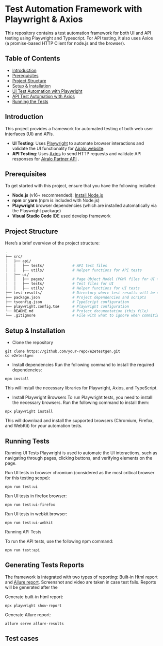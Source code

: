 # Test Automation Framework with Playwright & Axios

This repository contains a test automation framework for both UI and API testing using Playwright and Typescript. For API testing, it also uses Axios (a promise-based HTTP Client for node.js and the browser).


## Table of Contents
- [Introduction](#introduction)
- [Prerequisites](#prerequisites)
- [Project Structure](#project-structure)
- [Setup & Installation](#setup--installation)
- [UI Test Automation with Playwright](#ui-test-automation-with-playwright)
- [API Test Automation with Axios](#api-test-automation-with-axios)
- [Running the Tests](#running-the-tests)

## Introduction

This project provides a framework for automated testing of both web user interfaces (UI) and APIs. 

- **UI Testing**: Uses [Playwright](https://playwright.dev/) to automate browser interactions and validate the UI functionality for [Airalo website](https://www.airalo.com).
- **API Testing**: Uses [Axios](https://axios-http.com/) to send HTTP requests and validate API responses for [Airalo Partner API](https://partners-doc.airalo.com/) .

## Prerequisites

To get started with this project, ensure that you have the following installed:

- **Node.js** (v16+ recommended): [Install Node.js](https://nodejs.org/)
- **npm** or **yarn** (npm is included with Node.js)
- **Playwright** browser dependencies (which are installed automatically via the Playwright package)
- **Visual Studio Code** IDE used develop framework

## Project Structure

Here’s a brief overview of the project structure:

```bash
.
├── src/
│   ├── api/
│   │   ├── tests/             # API test files
│   │   ├── utils/             # Helper functions for API tests
│   ├── ui/
│   │   ├── pages/             # Page Object Model (POM) files for UI tests
│   │   ├── tests/             # Test files for UI
│   │   ├── utils/             # Helper functions for UI tests
├── test-results/              # Directory where test results will be stored
├── package.json               # Project dependencies and scripts
├── tsconfig.json              # TypeScript configuration
├── playwright.config.ts#      # Playwright configuration
└── README.md                  # Project documentation (this file)
└── .gitignore                 # File with what to ignore when commiting to github repo
```

## Setup & Installation

- Clone the repository

```shell script
git clone https://github.com/your-repo/e2etestgen.git
cd e2etestgen
```

- Install dependencies
Run the following command to install the required dependencies:

```shell script
npm install
```
This will install the necessary libraries for Playwright, Axios, and TypeScript.

- Install Playwright Browsers
To run Playwright tests, you need to install the necessary browsers. Run the following command to install them:
```shell script
npx playwright install
```
This will download and install the supported browsers (Chromium, Firefox, and WebKit) for your automation tests.

## Running Tests

Running UI Tests
Playwright is used to automate the UI interactions, such as navigating through pages, clicking buttons, and verifying elements on the page. 

Run UI tests in browser chromium (considered as the most critical browser for this testing scope):
```shell script
npm run test:ui
```

Run UI tests in firefox browser:
```shell script
npm run test:ui-firefox
```

Run UI tests in webkit browser:
```shell script
npm run test:ui-webkit
```

Running API Tests

To run the API tests, use the following npm command:
```shell script
npm run test:api
```

## Generating Tests Reports
The framework is integrated with two types of reporting: Built-in Html report and [Allure report](https://allurereport.org/docs/). Screenshot and video are taken in case test fails.
Reports will be generated after the 

Generate built-in html report:
```shell script
npx playwright show-report
```

Generate Allure report:
```shell script
allure serve allure-results
```

## Test cases